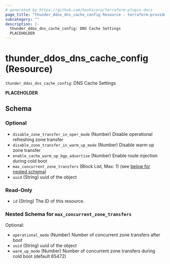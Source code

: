 ```yaml
---
# generated by https://github.com/hashicorp/terraform-plugin-docs
page_title: "thunder_ddos_dns_cache_config Resource - terraform-provider-thunder"
subcategory: ""
description: |-
  thunder_ddos_dns_cache_config: DNS Cache Settings
  PLACEHOLDER
---
```


# thunder_ddos_dns_cache_config (Resource)

`thunder_ddos_dns_cache_config`: DNS Cache Settings

__PLACEHOLDER__



<!-- schema generated by tfplugindocs -->
## Schema

### Optional

- `disable_zone_transfer_in_oper_mode` (Number) Disable operational refreshing zone transfer
- `disable_zone_transfer_in_warm_up_mode` (Number) Disable warm up zone transfer
- `enable_cache_warm_up_bgp_advertise` (Number) Enable route injection during cold boot
- `max_concurrent_zone_transfers` (Block List, Max: 1) (see [below for nested schema](#nestedblock--max_concurrent_zone_transfers))
- `uuid` (String) uuid of the object

### Read-Only

- `id` (String) The ID of this resource.

<a id="nestedblock--max_concurrent_zone_transfers"></a>
### Nested Schema for `max_concurrent_zone_transfers`

Optional:

- `operational_mode` (Number) Number of concurrent zone transfers after boot
- `uuid` (String) uuid of the object
- `warm_up_mode` (Number) Number of concurrent zone transfers during cold boot (default 65472)



